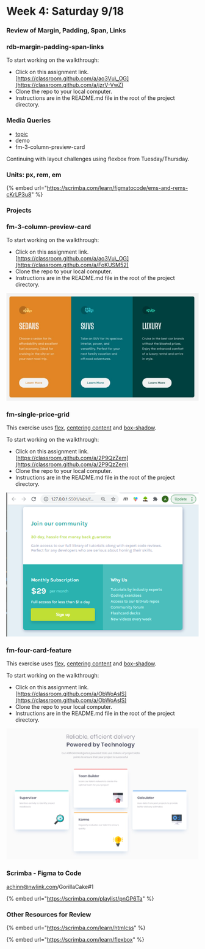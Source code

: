 # Week 4: Saturday 9/18

### Review of Margin, Padding, Span, Links

### rdb-margin-padding-span-links

To start working on the walkthrough:

* Click on this assignment link. [https://classroom.github.com/a/ao3Vu\_OG](https://classroom.github.com/a/jzrV-VwZ)
* Clone the repo to your local computer.
* Instructions are in the README.md file in the root of the project directory.

### Media Queries

* [topic](../html-css-intro/layout/responsive-web-design/media-queries.md)
* demo
* fm-3-column-preview-card

Continuing with layout challenges using flexbox from Tuesday/Thursday.

### Units: px, rem, em

{% embed url="https://scrimba.com/learn/figmatocode/ems-and-rems-cKrLP3u8" %}

### Projects

### fm-3-column-preview-card

To start working on the walkthrough:

* Click on this assignment link. [https://classroom.github.com/a/ao3Vu\_OG](https://classroom.github.com/a/FoKUSM52)
* Clone the repo to your local computer.
* Instructions are in the README.md file in the root of the project directory.

![](../.gitbook/assets/image%20%2866%29.png)

### fm-single-price-grid

This exercise uses [flex](../html-css-intro/layout/flexbox.md), [centering content](../html-css-intro/layout/centering-elements.md) and [box-shadow](../miscellaneous-topics/box-shadow.md).

To start working on the walkthrough:

* Click on this assignment link. [https://classroom.github.com/a/2P9QzZem](https://classroom.github.com/a/2P9QzZem)
* Clone the repo to your local computer.
* Instructions are in the README.md file in the root of the project directory.

![](../.gitbook/assets/image%20%2834%29.png)



### fm-four-card-feature

This exercise uses [flex](../html-css-intro/layout/flexbox.md), [centering content](../html-css-intro/layout/centering-elements.md) and [box-shadow](../miscellaneous-topics/box-shadow.md).

To start working on the walkthrough:

* Click on this assignment link. [https://classroom.github.com/a/ObWoAslS](https://classroom.github.com/a/ObWoAslS)
* Clone the repo to your local computer.
* Instructions are in the README.md file in the root of the project directory.

![](../.gitbook/assets/image%20%2867%29.png)

### Scrimba - Figma to Code

achinn@nwlink.com/GorillaCake\#1

{% embed url="https://scrimba.com/playlist/pnGP6Ta" %}

### Other Resources for Review

{% embed url="https://scrimba.com/learn/htmlcss" %}

{% embed url="https://scrimba.com/learn/flexbox" %}




